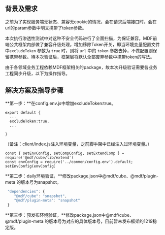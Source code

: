 <a name="vuNhZ"></a>
## 背景及需求

之前为了实现服务端无状态、兼容无cookie的情况，会在请求后端接口时，会在url的param参数中明文携带了token参数。

本次执行渗透性测试中对这种不安全代码进行了全面扫描，为保证兼容，MDF前端公共框架内部做了兼容升级处理，增加移除Token开关，即当环境变量配置文件中`excludeToken` 参数为 `true` 时，则将 `url` 中的 `token` 参数去掉，不做配置则保留携带参数。待本次验证后，框架层将默认全部废弃参数中携带token的写法。

由于各领域业务工程依赖MDF框架相关的package，故本次升级验证需要各业务工程同步升级，以下为操作指导。

<a name="ooRvn"></a>
## 解决方案及指导步骤

**第一步：**在config.env.js中增加excludeToken:true。

```
export default {
  ...
  excludeToken:true,
  ...

}
```

（备注：client/index.js注入环境变量，之前脚手架中已经注入过环境变量。）

```
const { setEnvConfig, setCompConfig, setExtendComp } = require('@mdf/cube/lib/extend')
const envConfig = require('../common/config.env').default;
setEnvConfig(envConfig)
```

**第二步：daily环境验证，**修改package.json中@mdf/cube、@mdf/plugin-meta 的版本号为snapshot。

```javascript
 "dependencies": {
    "@mdf/cube": "snapshot",
    "@mdf/plugin-meta": "snapshot"
 }
```

**第三步：预发布环境验证，**修改package.json中@mdf/cube、@mdf/plugin-meta 的版本号为对应的具体版本号，目前暂未发布框架的1219稳定版。